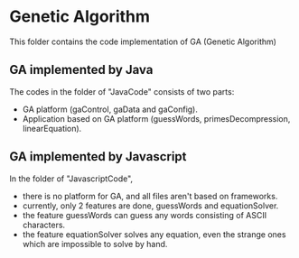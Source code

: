 # Genetic Algorithm
This folder contains the code implementation of GA (Genetic Algorithm)


## GA implemented by Java
The codes in the folder of "JavaCode" consists of two parts:
- GA platform (gaControl, gaData and gaConfig).
- Application based on GA platform (guessWords, primesDecompression, linearEquation).


## GA implemented by Javascript
In the folder of "JavascriptCode", 
- there is no platform for GA, and all files aren't based on frameworks.
- currently, only 2 features are done, guessWords and equationSolver.
- the feature guessWords can guess any words consisting of ASCII characters.
- the feature equationSolver solves any equation, even the strange ones which are impossible to solve by hand.
